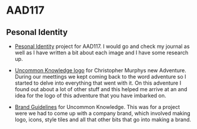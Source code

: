 AAD117
======

Pesonal Identity
----------------

+ [Pesonal Identity](https://www.flickr.com/photos/117329603@N05/collections/72157648865379854/) project for AAD117. I would go and check my journal as well as I have written a bit about each image and I have some research up.

+ [Uncommon Knowledge logo](https://www.flickr.com/photos/117329603@N05/sets/72157651044678040/) for Christopher Murphys new Adventure. During our meettings we kept coming back to the word adventure so I started to delve into everything that went with it. On this adventure I found out about a lot of other stuff and this helped me arrive at an and idea for the logo of this adventure that you have imbarked on.

+ [Brand Guidelines](http://mrzackrox.github.io/AAD117_Brand_Guidelines/site/uk_brand.html) for Uncommon Knowledge. This was for a project were we had to come up with a company brand, which involved making logo, icons, style tiles and all that other bits that go into making a brand.
